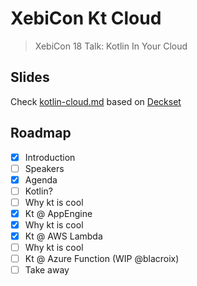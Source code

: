# XebiCon Kt Cloud

> XebiCon 18 Talk: Kotlin In Your Cloud

## Slides

Check [kotlin-cloud.md](kotlin-cloud.md) based on [Deckset](https://www.deckset.com/)

## Roadmap

- [x] Introduction
- [ ] Speakers
- [x] Agenda
- [ ] Kotlin?
- [ ] Why kt is cool
- [x] Kt @ AppEngine
- [x] Why kt is cool
- [x] Kt @ AWS Lambda
- [ ] Why kt is cool
- [ ] Kt @ Azure Function (WIP @blacroix)
- [ ] Take away
